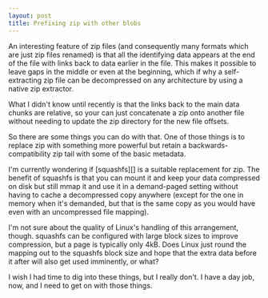 ```yaml
---
layout: post
title: Prefixing zip with other blobs
---
```

An interesting feature of zip files (and consequently many formats which are just zip files renamed) is that all the identifying data appears at the end of the file with links back to data earlier in the file.  This makes it possible to leave gaps in the middle or even at the beginning, which if why a self-extracting zip file can be decompressed on any architecture by using a native zip extractor. 

What I didn't know until recently is that the links back to the main data chunks are relative, so your can just concatenate a zip onto another file without needing to update the zip directory for the new file offsets.

So there are some things you can do with that.  One of those things is to replace zip with something more powerful but retain a backwards-compatibility zip tail with some of the basic metadata.

I'm currently wondering if [squashfs][] is a suitable replacement for zip.  The benefit of squashfs is that you can mount it and keep your data compressed on disk but still mmap it and use it in a demand-paged setting without having to cache a decompressed copy anywhere (except for the one in memory when it's demanded, but that is the same copy as you would have even with an uncompressed file mapping).

I'm not sure about the quality of Linux's handling of this arrangement, though.  squashfs can be configured with large block sizes to improve compression, but a page is typically only 4kB. Does Linux just round the mapping out to the squashfs block size and hope that the extra data before it after will also get used imminently, or what?

I wish I had time to dig into these things, but I really don't.  I have a day job, now, and I need to get on with those things.
